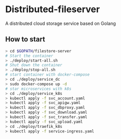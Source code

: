 # Distributed-fileserver

A distributed cloud storage service based on Golang

## How to start

```bash
> cd $GOPATH/filestore-server
# Start the container
> ./deploy/start-all.sh
# Shut down the container
> ./deploy/stop-all.sh
# start container with docker-compose
> cd ./deploy/service_dc
> sudo docker-compose up -d
# star microservices with k8s
> cd ./deploy/service_k8s
> kubectl apply -f svc_account.yaml
> kubectl apply -f svc_apigw.yaml
> kubectl apply -f svc_dbproxy.yaml
> kubectl apply -f svc_download.yaml
> kubectl apply -f svc_transfer.yaml
> kubectl apply -f svc_upload.yaml
> cd ./deploy/traefik_k8s
> kubectl apply -f service-ingress.yaml
```
